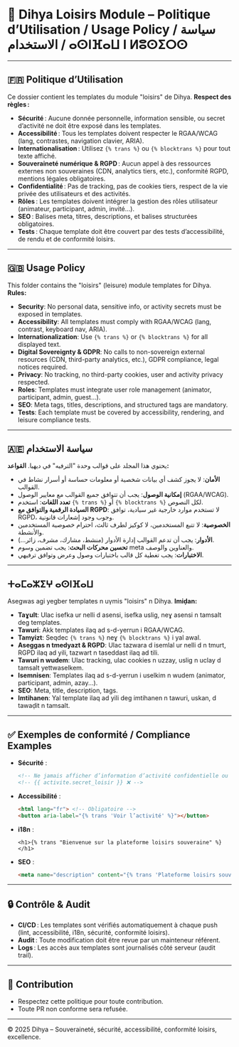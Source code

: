 # 🎲 Dihya Loisirs Module – Politique d’Utilisation / Usage Policy / سياسة الاستخدام / ⴰⵙⵏⴼⴰⵡ ⵏ ⵍⵓⵙⵉⵔⵙ

---

## 🇫🇷 Politique d’Utilisation

Ce dossier contient les templates du module "loisirs" de Dihya.
**Respect des règles :**
- **Sécurité** : Aucune donnée personnelle, information sensible, ou secret d’activité ne doit être exposé dans les templates.
- **Accessibilité** : Tous les templates doivent respecter le RGAA/WCAG (lang, contrastes, navigation clavier, ARIA).
- **Internationalisation** : Utilisez `{% trans %}` ou `{% blocktrans %}` pour tout texte affiché.
- **Souveraineté numérique & RGPD** : Aucun appel à des ressources externes non souveraines (CDN, analytics tiers, etc.), conformité RGPD, mentions légales obligatoires.
- **Confidentialité** : Pas de tracking, pas de cookies tiers, respect de la vie privée des utilisateurs et des activités.
- **Rôles** : Les templates doivent intégrer la gestion des rôles utilisateur (animateur, participant, admin, invité…).
- **SEO** : Balises meta, titres, descriptions, et balises structurées obligatoires.
- **Tests** : Chaque template doit être couvert par des tests d’accessibilité, de rendu et de conformité loisirs.

---

## 🇬🇧 Usage Policy

This folder contains the "loisirs" (leisure) module templates for Dihya.
**Rules:**
- **Security**: No personal data, sensitive info, or activity secrets must be exposed in templates.
- **Accessibility**: All templates must comply with RGAA/WCAG (lang, contrast, keyboard nav, ARIA).
- **Internationalization**: Use `{% trans %}` or `{% blocktrans %}` for all displayed text.
- **Digital Sovereignty & GDPR**: No calls to non-sovereign external resources (CDN, third-party analytics, etc.), GDPR compliance, legal notices required.
- **Privacy**: No tracking, no third-party cookies, user and activity privacy respected.
- **Roles**: Templates must integrate user role management (animator, participant, admin, guest…).
- **SEO**: Meta tags, titles, descriptions, and structured tags are mandatory.
- **Tests**: Each template must be covered by accessibility, rendering, and leisure compliance tests.

---

## 🇦🇪 سياسة الاستخدام

يحتوي هذا المجلد على قوالب وحدة "الترفيه" في ديهيا.
**القواعد:**
- **الأمان**: لا يجوز كشف أي بيانات شخصية أو معلومات حساسة أو أسرار نشاط في القوالب.
- **إمكانية الوصول**: يجب أن تتوافق جميع القوالب مع معايير الوصول (RGAA/WCAG).
- **تعدد اللغات**: استخدم `{% trans %}` أو `{% blocktrans %}` لكل النصوص.
- **السيادة الرقمية والتوافق مع RGPD**: لا تستخدم موارد خارجية غير سيادية، توافق RGPD، وجوب وجود إشعارات قانونية.
- **الخصوصية**: لا تتبع المستخدمين، لا كوكيز لطرف ثالث، احترام خصوصية المستخدمين والأنشطة.
- **الأدوار**: يجب أن تدعم القوالب إدارة الأدوار (منشط، مشارك، مشرف، زائر...).
- **تحسين محركات البحث**: يجب تضمين وسوم meta والعناوين والوصف.
- **الاختبارات**: يجب تغطية كل قالب باختبارات وصول وعرض وتوافق ترفيهي.

---

## ⵜⴰⵎⴰⵣⵉⵖ ⴰⵙⵏⴼⴰⵡ

Asegwas agi yegber templates n uγmis "loisirs" n Dihya.
**Imiḍan:**
- **Taɣult**: Ulac isefka ur nelli d asensi, isefka uslig, neɣ asensi n tamsalt deg templates.
- **Tawuri**: Akk templates ilaq ad s-d-yerrun i RGAA/WCAG.
- **Tamyizt**: Seqdec `{% trans %}` neɣ `{% blocktrans %}` i yal awal.
- **Aseggas n tmedyazt & RGPD**: Ulac tazwara d isemlal ur nelli d n tmurt, RGPD ilaq ad yili, tazwart n taseddast ilaq ad tili.
- **Tawuri n wudem**: Ulac tracking, ulac cookies n uzzay, uslig n uclay d tamsalt yettwaselkem.
- **Isemnisen**: Templates ilaq ad s-d-yerrun i uselkim n wudem (animator, participant, admin, azay...).
- **SEO**: Meta, title, description, tags.
- **Imtihanen**: Yal template ilaq ad yili deg imtihanen n tawuri, uskan, d tawaḍit n tamsalt.

---

## ✅ Exemples de conformité / Compliance Examples

- **Sécurité** :
  ```html
  <!-- Ne jamais afficher d’information d’activité confidentielle ou de donnée personnelle : -->
  <!-- {{ activite.secret_loisir }} ❌ -->
  ```
- **Accessibilité** :
  ```html
  <html lang="fr"> <!-- Obligatoire -->
  <button aria-label="{% trans 'Voir l’activité' %}"></button>
  ```
- **i18n** :
  ```django
  <h1>{% trans "Bienvenue sur la plateforme loisirs souveraine" %}</h1>
  ```
- **SEO** :
  ```html
  <meta name="description" content="{% trans 'Plateforme loisirs souveraine, conforme RGPD et sécurisée' %}">
  ```

---

## 🔒 Contrôle & Audit

- **CI/CD** : Les templates sont vérifiés automatiquement à chaque push (lint, accessibilité, i18n, sécurité, conformité loisirs).
- **Audit** : Toute modification doit être revue par un mainteneur référent.
- **Logs** : Les accès aux templates sont journalisés côté serveur (audit trail).

---

## 🤝 Contribution

- Respectez cette politique pour toute contribution.
- Toute PR non conforme sera refusée.

---

© 2025 Dihya – Souveraineté, sécurité, accessibilité, conformité loisirs, excellence.
